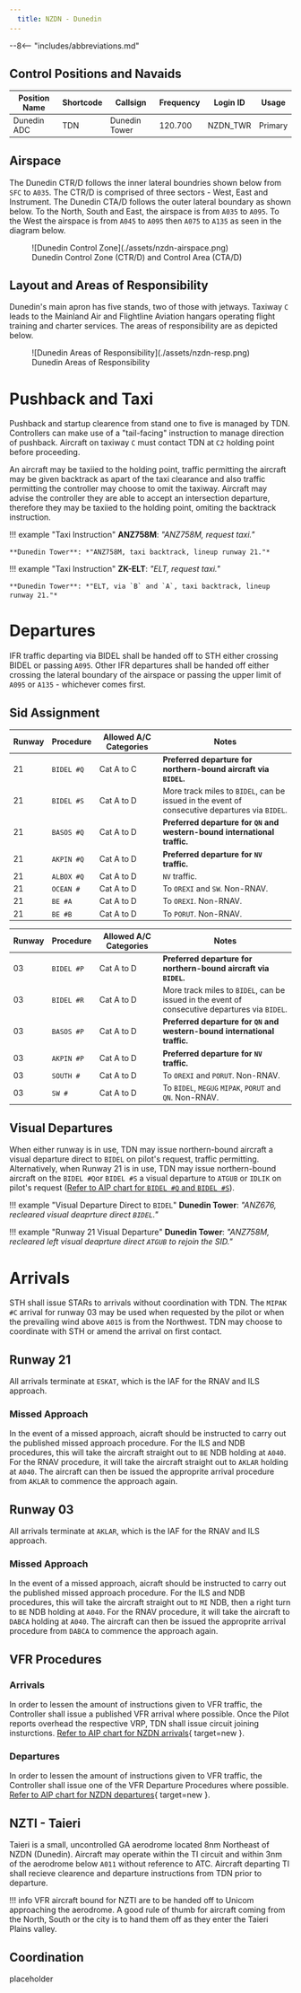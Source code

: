 ```yaml
---
  title: NZDN - Dunedin
---
```


--8<-- "includes/abbreviations.md"

## Control Positions and Navaids

| Position Name  | Shortcode  | Callsign        | Frequency   | Login ID       | Usage      |
| -------------- | ---------- | --------------- | ----------- | ---------------| ---------- |
| Dunedin ADC    | TDN        | Dunedin Tower   | 120.700     | NZDN_TWR       | Primary    |

## Airspace

The Dunedin CTR/D follows the inner lateral boundries shown below from `SFC` to `A035`. The CTR/D is comprised of three sectors - West, East and Instrument. The Dunedin CTA/D follows the outer lateral boundary as shown below. To the North, South and East, the airspace is from `A035` to `A095`. To the West the airspace is from `A045` to `A095` then `A075` to `A135` as seen in the diagram below.


<figure markdown>
  ![Dunedin Control Zone](./assets/nzdn-airspace.png) 
  <figcaption>Dunedin Control Zone (CTR/D) and Control Area (CTA/D)</figcaption>
</figure>

## Layout and Areas of Responsibility

Dunedin's main apron has five stands, two of those with jetways. Taxiway `C` leads to the Mainland Air and Flightline Aviation hangars operating flight training and charter services. The areas of responsibility are as depicted below.

<figure markdown>
  ![Dunedin Areas of Responsibility](./assets/nzdn-resp.png) 
  <figcaption>Dunedin Areas of Responsibility</figcaption>
</figure>

# Pushback and Taxi

Pushback and startup clearence from stand one to five is managed by TDN. Controllers can make use of a "tail-facing" instruction to manage direction of pushback. Aircraft on taxiway `C` must contact TDN at `C2` holding point before proceeding.

An aircraft may be taxiied to the holding point, traffic permitting the aircraft may be given backtrack as apart of the taxi clearance and also traffic permitting the controller may choose to omit the taxiway. Aircraft may advise the controller they are able to accept an intersection departure, therefore they may be taxiied to the holding point, omiting the backtrack instruction.

!!! example "Taxi Instruction"
    **ANZ758M**: *"ANZ758M, request taxi."*

    **Dunedin Tower**: *"ANZ758M, taxi backtrack, lineup runway 21."*

!!! example "Taxi Instruction"
    **ZK-ELT**: *"ELT, request taxi."*

    **Dunedin Tower**: *"ELT, via `B` and `A`, taxi backtrack, lineup runway 21."*

# Departures
IFR traffic departing via BIDEL shall be handed off to STH either crossing BIDEL or passing `A095`. Other IFR departures shall be handed off either crossing the lateral boundary of the airspace or passing the upper limit of `A095` or `A135` - whichever comes first.

## Sid Assignment

| Runway | Procedure  | Allowed A/C Categories | Notes                                                                                                                                     |
| ------ | ---------- | ---------------------- | ----------------------------------------------------------------------------------------------------------------------------------------- |
| 21     | `BIDEL #Q` | Cat A to C             | **Preferred departure for northern-bound aircraft via `BIDEL`.**                                                                          |
| 21     | `BIDEL #S` | Cat A to D             | More track miles to `BIDEL`, can be issued in the event of consecutive departures via `BIDEL`.                                            |
| 21     | `BASOS #Q` | Cat A to D             | **Preferred departure for `QN` and western-bound international traffic.**                                                                 |
| 21     | `AKPIN #Q` | Cat A to D             | **Preferred departure for `NV` traffic.**                                                                                                 |
| 21     | `ALBOX #Q` | Cat A to D             | `NV` traffic.                                                                                                                             |
| 21     | `OCEAN #`  | Cat A to D             | To `OREXI` and `SW`. Non-RNAV.                                                                                                            |
| 21     | `BE #A`    | Cat A to D             | To `OREXI`. Non-RNAV.                                                                                                                     |
| 21     | `BE #B`    | Cat A to D             | To `PORUT`. Non-RNAV.                                                                                                                     |


| Runway | Procedure  | Allowed A/C Categories | Notes                                                                                                                                     |
| ------ | ---------- | ---------------------- | ----------------------------------------------------------------------------------------------------------------------------------------- |
| 03     | `BIDEL #P` | Cat A to D             | **Preferred departure for northern-bound aircraft via `BIDEL`.**                                                                          |
| 03     | `BIDEL #R` | Cat A to D             | More track miles to `BIDEL`, can be issued in the event of consecutive departures via `BIDEL`.                                            |
| 03     | `BASOS #P` | Cat A to D             | **Preferred departure for `QN` and western-bound international traffic.**                                                                 |
| 03     | `AKPIN #P` | Cat A to D             | **Preferred departure for `NV` traffic.**                                                                                                 |
| 03     | `SOUTH #`  | Cat A to D             | To `OREXI` and `PORUT`. Non-RNAV.                                                                                                         |
| 03     | `SW #`     | Cat A to D             | To `BIDEL`, `MEGUG` `MIPAK`, `PORUT` and `QN`. Non-RNAV.                                                                                  |

## Visual Departures
When either runway is in use, TDN may issue northern-bound aircraft a visual departure direct to `BIDEL` on pilot's request, traffic permitting. Alternatively, when Runway 21 is in use, TDN may issue northern-bound aircraft on the `BIDEL #Q`or `BIDEL #S` a visual departure to `ATGUB` or `IDLIK` on pilot's request ([Refer to AIP chart for `BIDEL #Q` and `BIDEL #S`](https://www.aip.net.nz/assets/AIP/Aerodrome-Charts/Dunedin-NZDN/NZDN_62.7_62.8.pdf)).

!!! example "Visual Departure Direct to `BIDEL`"
    **Dunedin Tower**: *"ANZ676, recleared visual deaprture direct `BIDEL`."*

!!! example "Runway 21 Visual Departure"
    **Dunedin Tower**: *"ANZ758M, recleared left visual deaprture direct `ATGUB` to rejoin the SID."*


# Arrivals
STH shall issue STARs to arrivals without coordination with TDN. The `MIPAK #C` arrival for runway 03 may be used when requested by the pilot or when the prevailing wind above `A015` is from the Northwest. TDN may choose to coordinate with STH or amend the arrival on first contact.

## Runway 21
All arrivals terminate at `ESKAT`, which is the IAF for the RNAV and ILS approach. 

### Missed Approach
In the event of a missed approach, aicraft should be instructed to carry out the published missed approach procedure. For the ILS and NDB procedures, this will take the aircraft straight out to `BE` NDB holding at `A040`. For the RNAV procedure, it will take the aircraft straight out to `AKLAR` holding at `A040`. The aircraft can then be issued the approprite arrival procedure from `AKLAR` to commence the approach again.

## Runway 03
All arrivals terminate at `AKLAR`, which is the IAF for the RNAV and ILS approach.

### Missed Approach
In the event of a missed approach, aicraft should be instructed to carry out the published missed approach procedure. For the ILS and NDB procedures, this will take the aircraft straight out to `MI` NDB, then a right turn to `BE` NDB holding at `A040`. For the RNAV procedure, it will take the aircraft to `DABCA` holding at `A040`. The aircraft can then be issued the approprite arrival procedure from `DABCA` to commence the approach again.

## VFR Procedures

### Arrivals
In order to lessen the amount of instructions given to VFR traffic, the Controller shall issue a published VFR arrival where possible. Once the Pilot reports overhead the respective VRP, TDN shall issue circuit joining insturctions. [Refer to AIP chart for NZDN arrivals](https://www.aip.net.nz/assets/AIP/Aerodrome-Charts/Dunedin-NZDN/NZDN_35.1_35.2.pdf){ target=new }.

### Departures
In order to lessen the amount of instructions given to VFR traffic, the Controller shall issue one of the VFR Departure Procedures where possible. [Refer to AIP chart for NZDN departures](https://www.aip.net.nz/assets/AIP/Aerodrome-Charts/Dunedin-NZDN/NZDN_64.1_64.2.pdf){ target=new }.


## NZTI - Taieri

Taieri is a small, uncontrolled GA aerodrome located 8nm Northeast of NZDN (Dunedin). Aircraft may operate within the TI circuit and within 3nm of the aerodrome below `A011` without reference to ATC. Aircraft departing TI shall recieve clearence and departure instructions from TDN prior to departure.

!!! info
    VFR aircraft bound for NZTI are to be handed off to Unicom approaching the aerodrome. A good rule of thumb for aircraft coming from the North, South or the city is to hand them off as they enter the Taieri Plains valley.

## Coordination
placeholder
